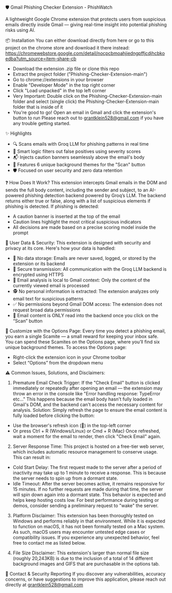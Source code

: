 🛡️ Gmail Phishing Checker Extension - PhishWatch

A lightweight Google Chrome extension that protects users from suspicious emails directly inside Gmail — giving real-time insight into potential phishing risks using AI.

📦 Installation
You can either download directly from here or go to this project on the chrome store and download it there instead:     https://chromewebstore.google.com/detail/nocpcbmoahjiedngpffjcdjhcbkoedba?utm_source=item-share-cb
- Download the extension .zip file or clone this repo
- Extract the project folder ("Phishing-Checker-Extension-main")
- Go to chrome://extensions in your browser
- Enable "Developer Mode" in the top right corner
- Click "Load unpacked" in the top left corner
- Very Important: Double click on the Phishing-Checker-Extension-main folder and select (single click) the Phishing-Checker-Extension-main folder that is inside of it
- You're good to go! Open an email in Gmail and click the extension's button to run
Please reach out to grantklein528@gmail.com if you have any trouble getting started.

✨ Highlights
- 🔍 Scans emails with Groq LLM for phishing patterns in real time
- 🧠 Smart logic filters out false positives using severity scores
- 📬 Injects caution banners seamlessly above the email's body
- 🎨 Features 6 unique background themes for the "Scan" button
- 🛡️ Focused on user security and zero data retention

❓ How Does It Work? 
This extension intercepts Gmail emails in the DOM and sends the full body content, including the sender and subject, to an AI-powered phishing detection backend powered by Groq’s LLM. The backend returns either true or false, along with a list of suspicious elements if phishing is detected.
If phishing is detected:
- A caution banner is inserted at the top of the email
- Caution lines highlight the most critical suspicious indicators
- All decisions are made based on a precise scoring model inside the prompt

🔐 User Data & Security: 
This extension is designed with security and privacy at its core. Here's how your data is handled:
- 🚫 No data storage: Emails are never saved, logged, or stored by the extension or its backend
- 📡 Secure transmission: All communication with the Groq LLM backend is encrypted using HTTPS
- 🎯 Email analysis is local to Gmail context: Only the content of the currently viewed email is processed
- 🕵️ No personal information is extracted: The extension analyzes only email text for suspicious patterns
- ✅ No permissions beyond Gmail DOM access: The extension does not request broad data permissions
- 🔘 Email content is ONLY read into the backend once you click on the “Scan” button

🎨 Customize with the Options Page:
Every time you detect a phishing email, you earn a single Scamite — a small reward for keeping your inbox safe. You can spend these Scamites on the Options page, where you’ll find six unique background themes.
To access the Options page:
- Right-click the extension icon in your Chrome toolbar
- Select “Options” from the dropdown menu 

⚠️ Common Issues, Solutions, and Disclaimers:
1. Premature Email Check Trigger: 
If the "Check Email" button is clicked immediately or repeatedly after opening an email — the extension may throw an error in the console like "Error handling response: TypeError etc..."
This happens because the email body hasn't fully loaded in Gmail's DOM, and the backend can't access the necessary content for analysis.
Solution:
Simply refresh the page to ensure the email content is fully loaded before clicking the button:
- Use the browser's refresh icon (🔄) in the top-left corner
- Or press Ctrl + R (Windows/Linux) or Cmd + R (Mac)
Once refreshed, wait a moment for the email to render, then click "Check Email" again.

2. Server Response Time:
This project is hosted on a free-tier web server, which includes automatic resource management to conserve usage. This can result in:
- Cold Start Delay: The first request made to the server after a period of inactivity may take up to 1 minute to receive a response. This is because the server needs to spin up from a dormant state.
- Idle Timeout: After the server becomes active, it remains responsive for 15 minutes. If no further requests are made during that time, the server will spin down again into a dormant state.
This behavior is expected and helps keep hosting costs low. For best performance during testing or demos, consider sending a preliminary request to "wake" the server.

3. Platform Disclaimer: 
This extension has been thoroughly tested on Windows and performs reliably in that environment. While it is expected to function on macOS, it has not been formally tested on a Mac system.
As such, macOS users may encounter untested edge cases or compatibility issues. If you experience any unexpected behavior, feel free to contact me as listed below.

4. File Size Disclaimer:
This extension's larger than normal file size (roughly 20,243KB) is due to the inclusion of a total of 14 different background images and GIFS that are purchasable in the options tab. 

📮 Contact & Security Reporting
If you discover any vulnerabilities, accuracy concerns, or have suggestions to improve this application, please reach out directly at grantklein528@gmail.com

